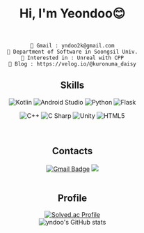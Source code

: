 <div align="center">
  <h1> Hi, I'm Yeondoo😊 </h1>
  
  <br>  
  
```
📮 Gmail : yndoo2k@gmail.com
🏫 Department of Software in Soongsil Univ.
🌱 Interested in : Unreal with CPP
📰 Blog : https://velog.io/@kuronuma_daisy
```

  
<!--[![Hits](https://hits.seeyoufarm.com/api/count/incr/badge.svg?url=https%3A%2F%2Fgithub.com%2Fyndoo&count_bg=%23D677AC&title_bg=%237F7F7F&icon=&icon_color=%23E7E7E7&title=hits&edge_flat=false)](https://hits.seeyoufarm.com)  -->

  ## Skills  
![Kotlin](https://img.shields.io/badge/Kotlin-white.svg?&style=flat&logo=Kotlin&logoColor=7F52FF)
![Android Studio](https://img.shields.io/badge/Android%20Studio-white.svg?&style=flat&logo=Android%20Studio&logoColor=3DDC84)
![Python](https://img.shields.io/badge/Python-white.svg?&style=flat&logo=Python&logoColor=3776AB)
![Flask](https://img.shields.io/badge/Flask-white.svg?&style=flat&logo=Flask&logoColor=000000)

![C++](https://img.shields.io/badge/C++-white.svg?&style=flat&logo=cplusplus&logoColor=00599C)
![C Sharp](https://img.shields.io/badge/C%20Sharp-FFFFFF.svg?&style=flat&logo=C%20Sharp&logoColor=239120)
![Unity](https://img.shields.io/badge/Unity-FFFFFF.svg?&style=flat&logo=Unity&logoColor=black)
![HTML5](https://img.shields.io/badge/HTML5-FFFFFF.svg?&style=flat&logo=HTML5&logoColor=E34F26)  

<!--[![Top Langs](https://github-readme-stats.vercel.app/api/top-langs/?username=yndoo&layout=compact)](https://github.com/yndoo/github-readme-stats)-->  
 <br>  

## Contacts
[![Gmail Badge](https://img.shields.io/badge/Gmail-EA4335?style=social&logo=Gmail&logoColor=EA4335&link=mailto:yndoo2k@gmail.com)](mailto:yndoo2k@gmail.com)
<a href="https://velog.io/@kuronuma_daisy">
  <img src="https://img.shields.io/badge/Velog-20C997?style=social&logo=velog&logoColor=20C997"/>
</a>  
 <br>  
 
## Profile  
[![Solved.ac Profile](http://mazassumnida.wtf/api/v2/generate_badge?boj=ihaveacasio)](https://solved.ac/ihaveacasio/)  
![yndoo's GitHub stats](https://github-readme-stats.vercel.app/api?username=yndoo&show_icons=true&theme=dracula)
<!--﻿[![Top Langs](https://github-readme-stats.vercel.app/api/top-langs/?username=yndoo&langs_count=10&layout=compact&theme=dark)](https://github.com/yndoo/yndoo)﻿-->


</div>











